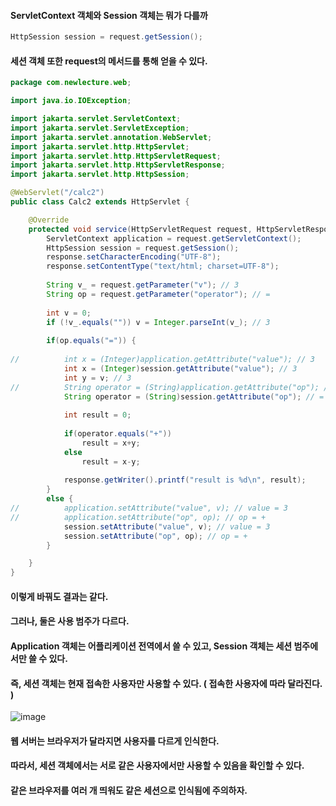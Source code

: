 #### ServletContext 객체와 Session 객체는 뭐가 다를까

```java
HttpSession session = request.getSession();
```

#### 세션 객체 또한 request의 메서드를 통해 얻을 수 있다.

```java
package com.newlecture.web;

import java.io.IOException;

import jakarta.servlet.ServletContext;
import jakarta.servlet.ServletException;
import jakarta.servlet.annotation.WebServlet;
import jakarta.servlet.http.HttpServlet;
import jakarta.servlet.http.HttpServletRequest;
import jakarta.servlet.http.HttpServletResponse;
import jakarta.servlet.http.HttpSession;

@WebServlet("/calc2")
public class Calc2 extends HttpServlet {

	@Override
	protected void service(HttpServletRequest request, HttpServletResponse response) throws ServletException, IOException {
		ServletContext application = request.getServletContext();
		HttpSession session = request.getSession();
		response.setCharacterEncoding("UTF-8");
		response.setContentType("text/html; charset=UTF-8");
		
		String v_ = request.getParameter("v"); // 3
		String op = request.getParameter("operator"); // =
		
		int v = 0;
		if (!v_.equals("")) v = Integer.parseInt(v_); // 3
		
		if(op.equals("=")) {
			
//			int x = (Integer)application.getAttribute("value"); // 3
			int x = (Integer)session.getAttribute("value"); // 3
			int y = v; // 3
//			String operator = (String)application.getAttribute("op"); // =
			String operator = (String)session.getAttribute("op"); // =
			
			int result = 0;
		
			if(operator.equals("+"))
				result = x+y;
			else
				result = x-y;
			
			response.getWriter().printf("result is %d\n", result);
		}
		else {
//			application.setAttribute("value", v); // value = 3
//			application.setAttribute("op", op); // op = +
			session.setAttribute("value", v); // value = 3
			session.setAttribute("op", op); // op = +
		}

	}
}
```

#### 이렇게 바꿔도 결과는 같다.
#### 그러나, 둘은 사용 범주가 다르다.
#### Application 객체는 어플리케이션 전역에서 쓸 수 있고, Session 객체는 세션 범주에서만 쓸 수 있다.
#### 즉, 세션 객체는 현재 접속한 사용자만 사용할 수 있다. ( 접속한 사용자에 따라 달라진다. )

![image](https://github.com/user-attachments/assets/d6572afe-ce36-4a35-9741-1402a075c06a)

#### 웹 서버는 브라우저가 달라지면 사용자를 다르게 인식한다.
#### 따라서, 세션 객체에서는 서로 같은 사용자에서만 사용할 수 있음을 확인할 수 있다.
#### 같은 브라우저를 여러 개 띄워도 같은 세션으로 인식됨에 주의하자.
